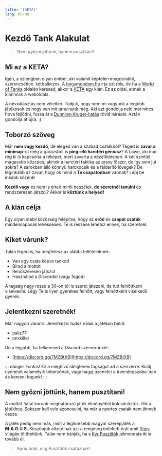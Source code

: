 ```yaml
---
title: '[KETA]'
lang: hu-HU
---
```


# Kezdő Tank Alakulat

>Nem győzni jöttünk, hanem pusztítani!

## Mi az a KETA?
Igen, a szlengben olyan ember, aki valamit képtelen megcsinálni, szerencsétlen, kétbalkezes. A [hogymondom.hu](https://hogymondom.hu/showslang.php?slang=keta) írja ezt róla, de ha a [World of Tanks](https://worldoftanks.eu/) oldalán keresed, akkor a [KETA](https://eu.wargaming.net/clans/wot/500065045/) egy klán. Ez az oldal, ennek a klánnnak a weboldala.

A névválasztás nem véletlen. Tudjuk, hogy nem mi vagyunk a legjobb játékosok és hogy van mit tanulnunk még. Aki azt gondolja neki már nincs hova fejlődni, fussa át a [Dunning-Kruger-hatás](https://hu.wikipedia.org/wiki/Dunning%E2%80%93Kruger-hat%C3%A1s) rövid leírását. Aztán gondolja át újra. ;)

## Toborzó szöveg

Már **nem vagy kezdő**, de eleged van a szabad csatákból? Téged is **zavar a minimap**-ot még a garázsból is **ping-elő harctéri géniusz**? A Löwe, aki már rég ki is kapcsolta a téképet, mert zavarta a nézelődésben. A két szinttel magasabb közepes, akinek a harctéri taktika az arany lőszer, de így sem jut sokra? A sarokban álló könnyű harckocsik és a felderítő lövegek?
De leginkább az zavar, hogy ők mind a **Te csapatodban** vannak? Lépj be inkább közénk!

**Kezdő vagy** és nem is érted miről beszélek, **de szeretnél tanulni** és rendszeresen játszol? Akkor is **köztünk a helyed!**

## A klán célja

Egy olyan stabil közösség felépítse, hogy az **erőd** és **csapat csaták** mindennaposak lehessenek. Te is részese lehetsz ennek, ha szeretnél.

## Kiket várunk?

Talán téged is, ha megfelesz az alábbi feltételeknek:
* Van egy csata képes tankod
* Bírod a mottót
* Rendszeresen játszol
* Használod a Discordot (vagy fogod)

A tagság nagy része a 30-on túl is szeret játszani, de tud felnőttként viselkedni. Légy Te is ilyen gyerekes felnőtt, vagy felnőttként viselkedő gyerek.

## Jelentkezni szeretnék!

Már nagyon várunk.
Jelentkezni tudsz náluk a játékon belül:

* paliz77
* pnxkiller

De a legjobb, ha felkeresed a Discord szerverünket:

* [https://discord.gg/7MZBtXB](https://discord.gg/7MZBtXB)

::: danger Fontos!
Ez a meghívó ideiglenes tagságot ad a szerverre. Küldj üzenetet valamelyik toborzónak, vagy hagyj üzenetet a #vendegszoba-ban és keresni fogunk!
:::

## Nem győzni jöttünk, hanem pusztítani!

A mottót fiatal korunk meghatározó játék élményéből kölcsönöztük. Illik a játékhoz. Sokszor kell vele azonosulni, ha már a nyertes csaták nem jönnek össze.

A játék pedig nem más, mint a leghíresebb magyar szerepjáték a **M.A.G.U.S.**
Köszönjük alkotóinak azt a rengeteg önfeledt órát amit [Ynev](https://hu.wikipedia.org/wiki/M.A.G.U.S.) világán tölthettünk. Talán nem bánják, ha a [Kyr Pusztítók](https://www.kalandozok.hu/magus/atlantisz/jatszhatokasztok/harcos/harcos/kyrpusztito(taishu)atlantisz.pdf) jelmondata itt is tovább él. 

>Kyria örök, míg Pusztítók csatáznak!

